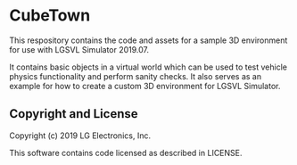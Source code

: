 # CubeTown

This respository contains the code and assets for a sample 3D environment for use with LGSVL Simulator 2019.07.

It contains basic objects in a virtual world which can be used to test vehicle physics functionality and perform sanity checks. It also serves as an example for how to create a custom 3D environment for LGSVL Simulator.

## Copyright and License

Copyright (c) 2019 LG Electronics, Inc.

This software contains code licensed as described in LICENSE.
